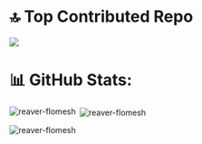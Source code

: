 # 🔝 Top Contributed Repo
![](https://github-contributor-stats.vercel.app/api?username=reaver-flomesh&limit=5&theme=shadow_blue&combine_all_yearly_contributions=true)

# 📊 GitHub Stats:
<p><img align="left" src="https://github-readme-stats.vercel.app/api/top-langs?username=reaver-flomesh&show_icons=true&locale=en&layout=compact&include_all_commits=true&count_private=true" alt="reaver-flomesh" /></p>

<p>&nbsp;<img align="center" src="https://github-readme-stats.vercel.app/api?username=reaver-flomesh&show_icons=true&locale=en" alt="reaver-flomesh" /></p>

<p><img align="center" src="https://github-readme-streak-stats.herokuapp.com/?user=reaver-flomesh&" alt="reaver-flomesh" /></p>
